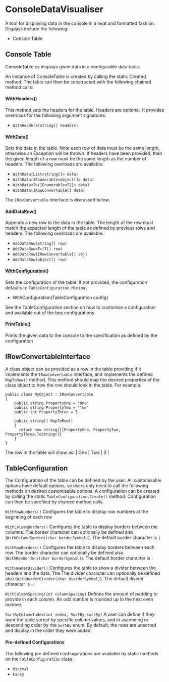 # ConsoleDataVisualiser

A tool for displaying data in the console in a neat and formatted fashion. Displays include the following:
- Console Table

## Console Table
ConsoleTable.cs displays given data in a configurable data table.

An instance of ConsoleTable is created by calling the static Create() method. The table can then be constructed with the following chained method calls:

#### WithHeaders()
This method sets the headers for the table. Headers are optional. It provides overloads for the following argument signatures:
- `WithHeaders(string[] headers)`

#### WithData()
Sets the data in the table. Note each row of data must be the same length, otherwise an Exception will be thrown. If headers have been provided, then the given length of a row must be the same length as the number of headers. The following overloads are available:
- `WithData(List<string[]> data)`
- `WithData(IEnumerable<object[]> data)`
- `WithData<T>(IEnumerable<T[]> data)`
- `WithData(IRowConvertable[] data)`
  
The `IRowConvertable` interface is discussed below.
  
#### AddDataRow()
Appends a new row to the data in the table. The length of the row must match the expected length of the table as defined by previous rows and headers. The following overloads are available:
- `AddDataRow(string[] row)`
- `AddDataRow<T>(T[] row)`
- `AddDataRow(IRowConvertable[] obj)`
- `AddDataRow(object[] row)`

#### WithConfiguration()
Sets the configuration of the table. If not provided, the configuration defaults to `TableConfiguration.Minimal`. 
- WithConfiguration(TableConfiguration config)

See the TableConfiguration section on how to customise a configuration and available out of the box configurations

#### PrintTable()
Prints the given data to the console to the specification as defined by the configuration

## IRowConvertableInterface
A class object can be provided as a row in the table providing if it implements the `IRowConvertable` interface, and implements the defined `MapToRow()` method. This method should map the desired properties of the class object to how the row should look in the table. For example:

```
public class MyObject : IRowConvertable
{
    public string PropertyOne = "One"
    public string PropertyTwo = "Two"
    public int PropertyThree = 3
    
    public string[] MapToRow()
    {
      return new string[]{PropertyOne, PropertyTwo, PropertyThree.ToString()}
    }
}
```
The row in the table will show as: | One | Two | 3 |


## TableConfiguration
The Configuration of the table can be defined by the user. All customisable options have default options, so users only need to call the following methods on desired customisable options. A configuration can be created by calling the static `TableConfiguration.Create()` method. Configuration can then be specfiied by chained method calls. 

`WithRowNumbers()`
Configures the table to display row numbers at the beginning of each row

`WithColumnBorders()`
Configures the table to display borders between the columns. The border character can optionally be defined also (`WithColumnBorders(char borderSymbol)`). The default border character is `|`

`WithRowBorders()`
Configures the table to display borders between each row. The border character can optionally be defined also (`WithRowBorders(char borderSymbol)`). The default border character is `-`

`WithHeaderDivider()`
Configures the table to show a divider between the headers and the data. The The divider character can optionally be defined also (`WithHeaderDivider(char dividerSymbol)`). The default divider character is `-`.

`WithColumnSpacing(int columnSpacing)`
Defines the amount of padding to provide in each column. An odd number is rounded up to the next even number.

`SortByColumnIndex(int index, SortBy sortBy)`
A user can define if they want the table sorted by specific column values, and in ascending or descending order by rhe `SortBy` enum. By default, the rows are unsorted and display in the order they were added.

#### Pre-defined Configurations
The following pre defined confiogurations are available by static methods on the `TableConfiguration` class:

- `Minimal`
- `Fancy`

